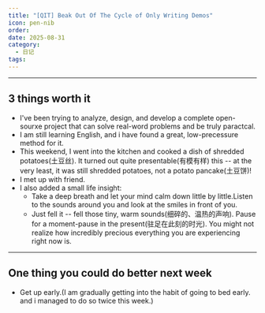 ```yaml
---
title: "[QIT] Beak Out Of The Cycle of Only Writing Demos"
icon: pen-nib
order:
date: 2025-08-31
category:
  - 日记
tags:
---
```

---

## 3 things worth it

 - I've been trying to analyze, design, and develop a complete open-sourxe project that can solve real-word problems and be truly paractcal.
 - I am still learning English, and i have found a great, low-precessure method for it.
 - This weekend, I went into the kitchen and cooked a dish of shredded potatoes(土豆丝). It turned out quite presentable(有模有样) this -- at the very least, it was still shredded potatoes, not a potato pancake(土豆饼)!
 - I met up with friend.
 - I also added a small life insight:
	 - Take a deep breath and let your mind calm down little by little.Listen to the sounds around you and look at the smiles in front of you.
	 - Just fell it -- fell those tiny, warm sounds(细碎的、温热的声响). Pause for a moment-pause in the present(驻足在此刻的时光). You might not realize how incredibly precious everything you are experiencing right now is.
 

---

## One thing you could do better next week
- Get up early.(I am gradually getting into the habit of going to bed early. and i managed to do so twice this week.)




